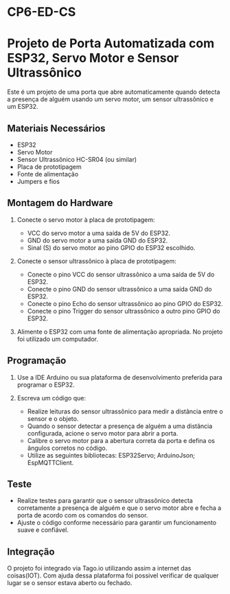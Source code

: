# CP6-ED-CS
# Projeto de Porta Automatizada com ESP32, Servo Motor e Sensor Ultrassônico

Este é um projeto de uma porta que abre automaticamente quando detecta a presença de alguém usando um servo motor, um sensor ultrassônico e um ESP32.

## Materiais Necessários

- ESP32
- Servo Motor
- Sensor Ultrassônico HC-SR04 (ou similar)
- Placa de prototipagem
- Fonte de alimentação
- Jumpers e fios

## Montagem do Hardware

1. Conecte o servo motor à placa de prototipagem:
   - VCC do servo motor a uma saída de 5V do ESP32.
   - GND do servo motor a uma saída GND do ESP32.
   - Sinal (S) do servo motor ao pino GPIO do ESP32 escolhido.

2. Conecte o sensor ultrassônico à placa de prototipagem:
   - Conecte o pino VCC do sensor ultrassônico a uma saída de 5V do ESP32.
   - Conecte o pino GND do sensor ultrassônico a uma saída GND do ESP32.
   - Conecte o pino Echo do sensor ultrassônico ao pino GPIO do ESP32.
   - Conecte o pino Trigger do sensor ultrassônico a outro pino GPIO do ESP32.

3. Alimente o ESP32 com uma fonte de alimentação apropriada. No projeto foi utilizado um computador.

## Programação

1. Use a IDE Arduino ou sua plataforma de desenvolvimento preferida para programar o ESP32.

2. Escreva um código que:
   - Realize leituras do sensor ultrassônico para medir a distância entre o sensor e o objeto.
   - Quando o sensor detectar a presença de alguém a uma distância configurada, acione o servo motor para abrir a porta.
   - Calibre o servo motor para a abertura correta da porta e defina os ângulos corretos no código.
   - Utilize as seguintes bibliotecas: ESP32Servo; ArduinoJson; EspMQTTClient.

## Teste

- Realize testes para garantir que o sensor ultrassônico detecta corretamente a presença de alguém e que o servo motor abre e fecha a porta de acordo com os comandos do sensor.
- Ajuste o código conforme necessário para garantir um funcionamento suave e confiável.

## Integração
O projeto foi integrado via Tago.io utilizando assim a internet das coisas(IOT). Com ajuda dessa plataforma foi possivel verificar de qualquer lugar se o sensor estava aberto ou fechado.


